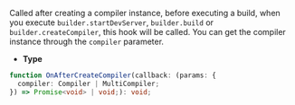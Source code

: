 Called after creating a compiler instance, before executing a build, when you execute `builder.startDevServer`, `builder.build` or `builder.createCompiler`, this hook will be called. You can get the compiler instance through the `compiler` parameter.

- **Type**

```ts
function OnAfterCreateCompiler(callback: (params: {
  compiler: Compiler | MultiCompiler;
}) => Promise<void> | void;): void;
```
